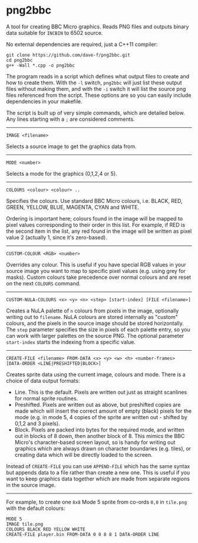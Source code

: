 # png2bbc
A tool for creating BBC Micro graphics.  Reads PNG files and outputs binary data suitable for `INCBIN` to 6502 source.  

No external dependencies are required, just a C++11 compiler:

```
git clone https://github.com/dave-f/png2bbc.git
cd png2bbc
g++ -Wall *.cpp -o png2bbc
```

The program reads in a script which defines what output files to create and how to create them.  With the `-l` switch, `png2bbc` will just list these output files without making them, and with the `-i` switch it will list the source png files referenced from the script.  These options are so you can easily include dependencies in your makefile.

The script is built up of very simple commands, which are detailed below.  Any lines starting with a `;` are considered comments.

---

````
IMAGE <filename>
````
Selects a source image to get the graphics data from.

---

````
MODE <number>
````
Selects a mode for the graphics (0,1,2,4 or 5).

---

````
COLOURS <colour> <colour> ..
````
Specifies the colours.  Use standard BBC Micro colours, i.e. BLACK, RED, GREEN, YELLOW, BLUE, MAGENTA, CYAN and WHITE.

Ordering is important here; colours found in the image will be mapped to pixel values corresponding to their order in this list.  For example, if RED is the second item in the list, any red found in the image will be written as pixel value 2 (actually 1, since it's zero-based).

---

````
CUSTOM-COLOUR <RGB> <number>
````
Overrides any colour.  This is useful if you have special RGB values in your source image you want to map to specific pixel values (e.g. using grey for masks).  Custom colours take precedence over normal colours and are reset on the next `COLOURS` command.

---

````
CUSTOM-NULA-COLOURS <x> <y> <n> <step> [start-index] [FILE <filename>]
````
Creates a NuLA palette of `n` colours from pixels in the image, optionally writing out to `filename`.  NuLA colours are stored internally as "custom" colours, and the pixels in the source image should be stored horizontally.  The `step` parameter specifies the size in pixels of each palette entry, so you can work with larger palettes on the source PNG. The optional parameter `start-index` starts the indexing from a specific value.

---

````
CREATE-FILE <filename> FROM-DATA <x> <y> <w> <h> <number-frames> [DATA-ORDER <LINE|PRESHIFTED|BLOCK>]
````
Creates sprite data using the current image, colours and mode.  There is a choice of data output formats:

- Line. This is the default. Pixels are written out just as straight scanlines for normal sprite routines.
- Preshifted. Pixels are written out as above, but preshifted copies are made which will insert the correct amount of empty (black) pixels for the mode (e.g. in mode 5, 4 copies of the sprite are written out - shifted by 0,1,2 and 3 pixels).
- Block. Pixels are packed into bytes for the required mode, and written out in blocks of 8 down, then another block of 8.  This mimics the BBC Micro's character-based screen layout, so is handy for writing out graphics which are always drawn on character boundaries (e.g. tiles), or creating data which will be directly loaded to the screen.

Instead of `CREATE-FILE` you can use `APPEND-FILE` which has the same syntax but appends data to a file rather than create a new one. This is useful if you want to keep graphics data together which are made from separate regions in the source image.

---

For example, to create one `8x8` Mode 5 sprite from co-ords `0,0` in `tile.png` with the default colours:
```
MODE 5
IMAGE tile.png
COLOURS BLACK RED YELLOW WHITE
CREATE-FILE player.bin FROM-DATA 0 0 8 8 1 DATA-ORDER LINE
```
